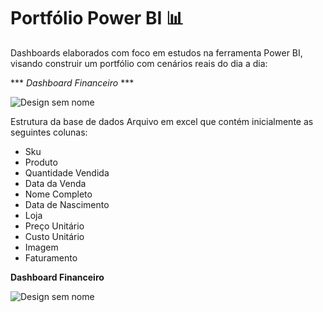 # Portfólio Power BI 📊

Dashboards elaborados com foco em estudos na ferramenta Power BI, visando construir um portfólio com cenários reais do dia a dia:

*** *Dashboard Financeiro* ***

![Design sem nome](https://github.com/user-attachments/assets/2ef5293b-9134-4925-b187-b73293a649b2)

Estrutura da base de dados
Arquivo em excel que contém inicialmente as seguintes colunas:

- Sku
- Produto
- Quantidade Vendida
- Data da Venda
- Nome Completo
- Data de Nascimento
- Loja
- Preço Unitário
- Custo Unitário
- Imagem
- Faturamento

**Dashboard Financeiro**

![Design sem nome](https://github.com/user-attachments/assets/6284e08b-35ac-4be3-a1fa-c3e447546868)

